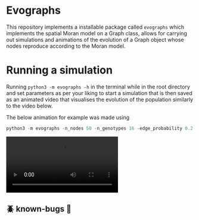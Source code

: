 # Evographs
This repository implements a installable package called `evographs` which implements the spatial Moran model on a Graph class, allows for carrying out simulations and animations of the evolution of a Graph object whose nodes reproduce according to the Moran model.

# Running a simulation 
Running `python3 -m evographs -h` in the terminal while in the root directory and set parameters as per your liking to start a simulation that is then saved as an animated video that visualises the evolution of the population similarly to the video below.

The below animation for example was made using
```python
python3 -m evographs -n_nodes 50 -n_genotypes 16 -edge_probability 0.2 -selection_intensity 0.8
```
<video src="https://github.com/wlamnorman/evographs/assets/71151811/d9e38fa3-c932-4ccd-a213-9921ece91000"></video>


## :beetle: known-bugs :bug: